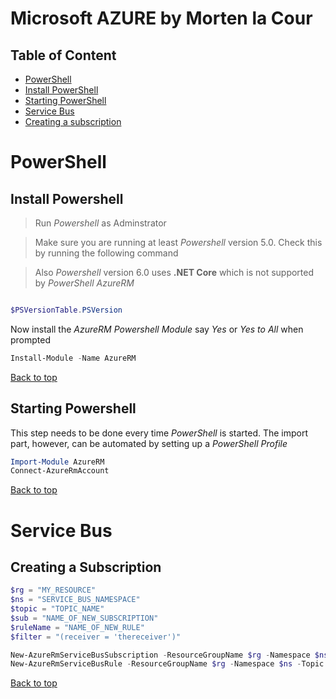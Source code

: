 # Microsoft AZURE by Morten la Cour

## Table of Content
* [PowerShell](#powershell)
*   [Install PowerShell](#install-powershell)
*   [Starting PowerShell](#starting-powershell)
* [Service Bus](#service-bus)
*   [Creating a subscription](#creating-a-subscription)

# PowerShell

## Install Powershell

>Run *Powershell* as Adminstrator


> Make sure you are running at least *Powershell* version 5.0. Check this by running the following command

> Also *Powershell* version 6.0 uses __.NET Core__ which is not supported by *PowerShell AzureRM*

```powershell

$PSVersionTable.PSVersion

```

Now install the *AzureRM Powershell Module* say *Yes* or *Yes to All* when prompted

```powershell
Install-Module -Name AzureRM
```


[Back to top](#table-of-content)

## Starting Powershell

This step needs to be done every time *PowerShell* is started. The import part, however, can be automated by setting up a *PowerShell Profile*

```powershell
Import-Module AzureRM
Connect-AzureRmAccount
```

[Back to top](#table-of-content)


# Service Bus

## Creating a Subscription

```powershell
$rg = "MY_RESOURCE"
$ns = "SERVICE_BUS_NAMESPACE"
$topic = "TOPIC_NAME"
$sub = "NAME_OF_NEW_SUBSCRIPTION"
$ruleName = "NAME_OF_NEW_RULE"
$filter = "(receiver = 'thereceiver')"

New-AzureRmServiceBusSubscription -ResourceGroupName $rg -Namespace $ns -Topic $topic -SubscriptionName $sub
New-AzureRmServiceBusRule -ResourceGroupName $rg -Namespace $ns -Topic $topic -Subscription $sub -SqlExpression $filter  -Name $ruleName


```

[Back to top](#table-of-content)
